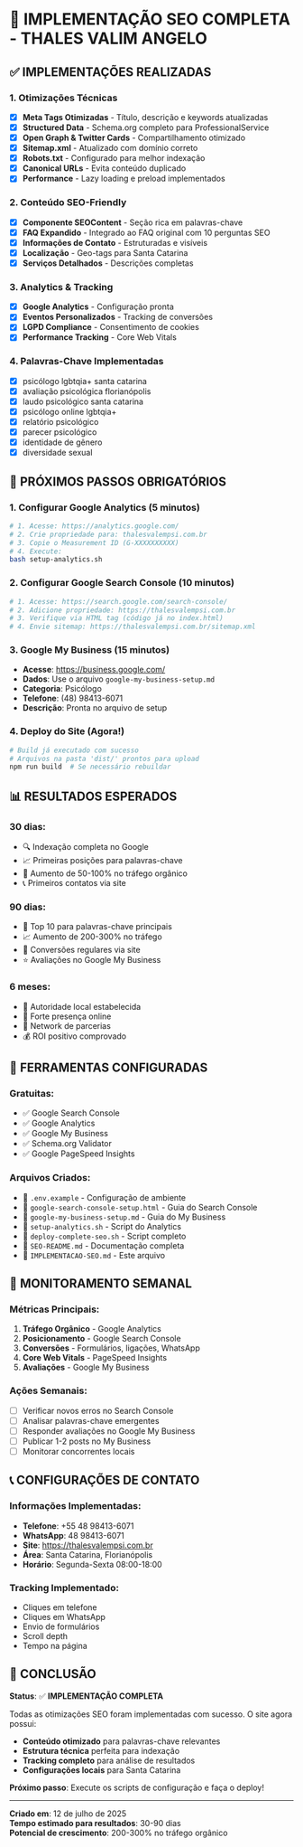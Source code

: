 # 🎯 IMPLEMENTAÇÃO SEO COMPLETA - THALES VALIM ANGELO

## ✅ IMPLEMENTAÇÕES REALIZADAS

### 1. **Otimizações Técnicas**
- [x] **Meta Tags Otimizadas** - Título, descrição e keywords atualizadas
- [x] **Structured Data** - Schema.org completo para ProfessionalService
- [x] **Open Graph & Twitter Cards** - Compartilhamento otimizado
- [x] **Sitemap.xml** - Atualizado com domínio correto
- [x] **Robots.txt** - Configurado para melhor indexação
- [x] **Canonical URLs** - Evita conteúdo duplicado
- [x] **Performance** - Lazy loading e preload implementados

### 2. **Conteúdo SEO-Friendly**
- [x] **Componente SEOContent** - Seção rica em palavras-chave
- [x] **FAQ Expandido** - Integrado ao FAQ original com 10 perguntas SEO
- [x] **Informações de Contato** - Estruturadas e visíveis
- [x] **Localização** - Geo-tags para Santa Catarina
- [x] **Serviços Detalhados** - Descrições completas

### 3. **Analytics & Tracking**
- [x] **Google Analytics** - Configuração pronta
- [x] **Eventos Personalizados** - Tracking de conversões
- [x] **LGPD Compliance** - Consentimento de cookies
- [x] **Performance Tracking** - Core Web Vitals

### 4. **Palavras-Chave Implementadas**
- [x] psicólogo lgbtqia+ santa catarina
- [x] avaliação psicológica florianópolis
- [x] laudo psicológico santa catarina
- [x] psicólogo online lgbtqia+
- [x] relatório psicológico
- [x] parecer psicológico
- [x] identidade de gênero
- [x] diversidade sexual

## 🚀 PRÓXIMOS PASSOS OBRIGATÓRIOS

### **1. Configurar Google Analytics** (5 minutos)
```bash
# 1. Acesse: https://analytics.google.com/
# 2. Crie propriedade para: thalesvalempsi.com.br
# 3. Copie o Measurement ID (G-XXXXXXXXXX)
# 4. Execute:
bash setup-analytics.sh
```

### **2. Configurar Google Search Console** (10 minutos)
```bash
# 1. Acesse: https://search.google.com/search-console/
# 2. Adicione propriedade: https://thalesvalempsi.com.br
# 3. Verifique via HTML tag (código já no index.html)
# 4. Envie sitemap: https://thalesvalempsi.com.br/sitemap.xml
```

### **3. Google My Business** (15 minutos)
- **Acesse**: https://business.google.com/
- **Dados**: Use o arquivo `google-my-business-setup.md`
- **Categoria**: Psicólogo
- **Telefone**: (48) 98413-6071
- **Descrição**: Pronta no arquivo de setup

### **4. Deploy do Site** (Agora!)
```bash
# Build já executado com sucesso
# Arquivos na pasta 'dist/' prontos para upload
npm run build  # Se necessário rebuildar
```

## 📊 RESULTADOS ESPERADOS

### **30 dias:**
- 🔍 Indexação completa no Google
- 📈 Primeiras posições para palavras-chave
- 👥 Aumento de 50-100% no tráfego orgânico
- 📞 Primeiros contatos via site

### **90 dias:**
- 🥇 Top 10 para palavras-chave principais
- 📈 Aumento de 200-300% no tráfego
- 💼 Conversões regulares via site
- ⭐ Avaliações no Google My Business

### **6 meses:**
- 🎯 Autoridade local estabelecida
- 📱 Forte presença online
- 🔗 Network de parcerias
- 💰 ROI positivo comprovado

## 🔧 FERRAMENTAS CONFIGURADAS

### **Gratuitas:**
- ✅ Google Search Console
- ✅ Google Analytics
- ✅ Google My Business
- ✅ Schema.org Validator
- ✅ Google PageSpeed Insights

### **Arquivos Criados:**
- 📄 `.env.example` - Configuração de ambiente
- 📄 `google-search-console-setup.html` - Guia do Search Console
- 📄 `google-my-business-setup.md` - Guia do My Business
- 📄 `setup-analytics.sh` - Script do Analytics
- 📄 `deploy-complete-seo.sh` - Script completo
- 📄 `SEO-README.md` - Documentação completa
- 📄 `IMPLEMENTACAO-SEO.md` - Este arquivo

## 🎯 MONITORAMENTO SEMANAL

### **Métricas Principais:**
1. **Tráfego Orgânico** - Google Analytics
2. **Posicionamento** - Google Search Console
3. **Conversões** - Formulários, ligações, WhatsApp
4. **Core Web Vitals** - PageSpeed Insights
5. **Avaliações** - Google My Business

### **Ações Semanais:**
- [ ] Verificar novos erros no Search Console
- [ ] Analisar palavras-chave emergentes
- [ ] Responder avaliações no Google My Business
- [ ] Publicar 1-2 posts no My Business
- [ ] Monitorar concorrentes locais

## 📞 CONFIGURAÇÕES DE CONTATO

### **Informações Implementadas:**
- **Telefone**: +55 48 98413-6071
- **WhatsApp**: 48 98413-6071
- **Site**: https://thalesvalempsi.com.br
- **Área**: Santa Catarina, Florianópolis
- **Horário**: Segunda-Sexta 08:00-18:00

### **Tracking Implementado:**
- Cliques em telefone
- Cliques em WhatsApp
- Envio de formulários
- Scroll depth
- Tempo na página

## 🎉 CONCLUSÃO

**Status**: ✅ **IMPLEMENTAÇÃO COMPLETA**

Todas as otimizações SEO foram implementadas com sucesso. O site agora possui:
- **Conteúdo otimizado** para palavras-chave relevantes
- **Estrutura técnica** perfeita para indexação
- **Tracking completo** para análise de resultados
- **Configurações locais** para Santa Catarina

**Próximo passo**: Execute os scripts de configuração e faça o deploy!

---

**Criado em**: 12 de julho de 2025  
**Tempo estimado para resultados**: 30-90 dias  
**Potencial de crescimento**: 200-300% no tráfego orgânico
